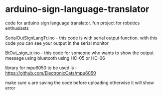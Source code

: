 # arduino-sign-language-translator
code for arduino sign language translator. fun project for robotics enthusiasts


SerialOutSignLangTr.ino - this code is with serial output function. with this code you can see your output in the serial monitor

BtOut_sign_tr.ino - this code for someone who wants to show the output message using bluetooth using HC-05 or HC-06

library for mpu6050 to be used is - https://github.com/ElectronicCats/mpu6050

make sure u are saving the code before uploading otherwise it will show error 

